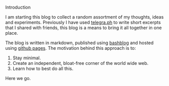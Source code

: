 Introduction

I am starting this blog to collect a random assortment of my thoughts, ideas and experiments. Previously I have used [telegra.ph](https://telegra.ph) to write short excerpts that I shared with friends, this blog is a means to bring it all together in one place.

The blog is written in markdown, published using [bashblog](https://github.com/cfenollosa/bashblog) and hosted using [github pages](https://pages.github.com/). The motivation behind this approach is to:

1. Stay minimal.
2. Create an independent, bloat-free corner of the world wide web.
3. Learn how to best do all this.

Here we go.
